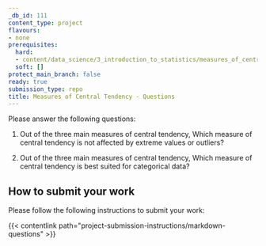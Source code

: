 ```yaml
---
_db_id: 111
content_type: project
flavours:
- none
prerequisites:
  hard:
  - content/data_science/3_introduction_to_statistics/measures_of_central_tendency
  soft: []
protect_main_branch: false
ready: true
submission_type: repo
title: Measures of Central Tendency - Questions
---
```


Please answer the following questions:

1. Out of the three main measures of central tendency, Which measure of central tendency is not affected by extreme values or outliers?

2. Out of the three main measures of central tendency, Which measure of central tendency is best suited for categorical data?


## How to submit your work

Please follow the following instructions to submit your work:

{{< contentlink path="project-submission-instructions/markdown-questions" >}}
